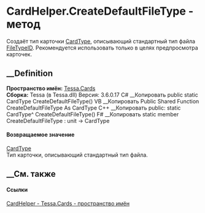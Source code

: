 # CardHelper.CreateDefaultFileType - метод
Создаёт тип карточки [CardType](T_Tessa_Cards_CardType.htm), описывающий
стандартный тип файла [FileTypeID](F_Tessa_Cards_CardHelper_FileTypeID.htm).
Рекомендуется использовать только в целях предпросмотра карточек.
## __Definition
 **Пространство имён:** [Tessa.Cards](N_Tessa_Cards.htm)  
 **Сборка:** Tessa (в Tessa.dll) Версия: 3.6.0.17
C# __Копировать
     public static CardType CreateDefaultFileType()
VB __Копировать
     Public Shared Function CreateDefaultFileType As CardType
C++ __Копировать
     public:
    static CardType^ CreateDefaultFileType()
F# __Копировать
     static member CreateDefaultFileType : unit -> CardType 
#### Возвращаемое значение
[CardType](T_Tessa_Cards_CardType.htm)  
Тип карточки, описывающий стандартный тип файла.
##  __См. также
#### Ссылки
[CardHelper - ](T_Tessa_Cards_CardHelper.htm)
[Tessa.Cards - пространство имён](N_Tessa_Cards.htm)
